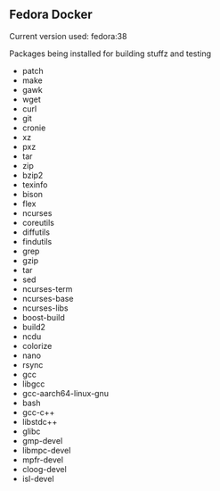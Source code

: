 ## Fedora Docker

Current version used: fedora:38

Packages being installed for building stuffz and testing

- patch 
- make 
- gawk 
- wget 
- curl 
- git 
- cronie
- xz 
- pxz 
- tar 
- zip 
- bzip2 
- texinfo 
- bison 
- flex 
- ncurses 
- coreutils 
- diffutils 
- findutils 
- grep 
- gzip 
- tar 
- sed 
- ncurses-term 
- ncurses-base 
- ncurses-libs 
- boost-build 
- build2 
- ncdu 
- colorize 
- nano 
- rsync 
- gcc 
- libgcc 
- gcc-aarch64-linux-gnu 
- bash 
- gcc-c++ 
- libstdc++ 
- glibc 
- gmp-devel 
- libmpc-devel 
- mpfr-devel 
- cloog-devel 
- isl-devel
